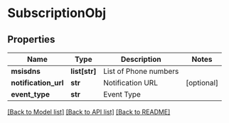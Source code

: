 # SubscriptionObj

## Properties
Name | Type | Description | Notes
------------ | ------------- | ------------- | -------------
**msisdns** | **list[str]** | List of Phone numbers | 
**notification_url** | **str** | Notification URL | [optional] 
**event_type** | **str** | Event Type | 

[[Back to Model list]](../README.md#documentation-for-models) [[Back to API list]](../README.md#documentation-for-api-endpoints) [[Back to README]](../README.md)


